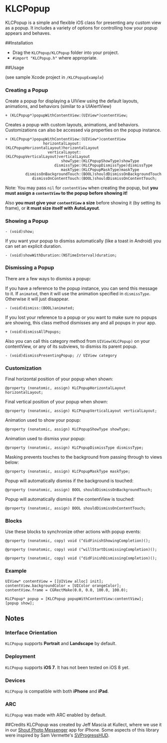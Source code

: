 KLCPopup
========

KLCPopup is a simple and flexible iOS class for presenting any custom view as a popup. It includes a variety of options for controlling how your popup appears and behaves.

##Installation

- Drag the `KLCPopup/KLCPopup` folder into your project.
- `#import "KLCPopup.h"` where appropriate. 

##Usage

(see sample Xcode project in `/KLCPopupExample`)

### Creating a Popup

Create a popup for displaying a UIView using the default layouts, animations, and behaviors (similar to a UIAlertView)

	+ (KLCPopup*)popupWithContentView:(UIView*)contentView;
	
Creates a popup with custom layouts, animations, and behaviors. Customizations can also be accessed via properties on the popup instance.

	+ (KLCPopup*)popupWithContentView:(UIView*)contentView
					 horizontalLayout:(KLCPopupHorizontalLayout)horizontalLayout
					   verticalLayout:(KLCPopupVerticalLayout)verticalLayout
							 showType:(KLCPopupShowType)showType
						  dismissType:(KLCPopupDismissType)dismissType
							 maskType:(KLCPopupMaskType)maskType
			 dismissOnBackgroundTouch:(BOOL)shouldDismissOnBackgroundTouch
				dismissOnContentTouch:(BOOL)shouldDismissOnContentTouch;

Note: You may pass `nil` for `contentView` when creating the popup, but **you must assign a `contentView` to the popup before showing it!**

Also **you must give your `contentView` a size** before showing it (by setting its frame), or **it must size itself with AutoLayout**.
					
### Showing a Popup
	
	- (void)show;
	
If you want your popup to dismiss automatically (like a toast in Android) you can set an explicit duration.
	
	- (void)showWithDuration:(NSTimeInterval)duration;

### Dismissing a Popup
		
There are a few ways to dismiss a popup:

If you have a reference to the popup instance, you can send this message to it. If `animated`, then it will use the animation specified in `dismissType`. Otherwise it will just disappear. 

	- (void)dismiss:(BOOL)animated;

If you lost your reference to a popup or you want to make sure no popups are showing, this class method dismisses any and all popups in your app.

	+ (void)dismissAllPopups;

Also you can call this category method from `UIView(KLCPopup)` on your contentView, or any of its subviews, to dismiss its parent popup.
	
	- (void)dismissPresentingPopup; // UIView category

### Customization

Final horizontal position of your popup when shown:

	@property (nonatomic, assign) KLCPopupHorizontalLayout horizontalLayout;

Final vertical position of your popup when shown:
	
	@property (nonatomic, assign) KLCPopupVerticalLayout verticalLayout;

Animation used to show your popup:

	@property (nonatomic, assign) KLCPopupShowType showType;
	
Animation used to dismiss your popup:

	@property (nonatomic, assign) KLCPopupDismissType dismissType;
	
Masking prevents touches to the background from passing through to views below:
	
	@property (nonatomic, assign) KLCPopupMaskType maskType;

Popup will automatically dismiss if the background is touched:
	
	@property (nonatomic, assign) BOOL shouldDismissOnBackgroundTouch;
	
Popup will automatically dismiss if the contentView is touched:

	@property (nonatomic, assign) BOOL shouldDismissOnContentTouch;


### Blocks

Use these blocks to synchronize other actions with popup events:

	@property (nonatomic, copy) void (^didFinishShowingCompletion)();

	@property (nonatomic, copy) void (^willStartDismissingCompletion)();

	@property (nonatomic, copy) void (^didFinishDismissingCompletion)();


### Example

	UIView* contentView = [[UIView alloc] init];
	contentView.backgroundColor = [UIColor orangeColor];
	contentView.frame = CGRectMake(0.0, 0.0, 100.0, 100.0);
		
	KLCPopup* popup = [KLCPopup popupWithContentView:contentView];
	[popup show];

## Notes

### Interface Orientation
`KLCPopup` supports **Portrait** and **Landscape** by default.

### Deployment
`KLCPopup` supports **iOS 7**. It has not been tested on iOS 8 yet.

### Devices
`KLCPopup` is compatible with both **iPhone** and **iPad**.

### ARC
`KLCPopup` was made with ARC enabled by default.

##Credits
KLCPopup was created by Jeff Mascia at Kullect, where we use it in our [Shout Photo Messenger](http://tryshout.com) app for iPhone. Some aspects of this library were inspired by Sam Vermette's [SVProgressHUD](https://github.com/samvermette/SVProgressHUD).

